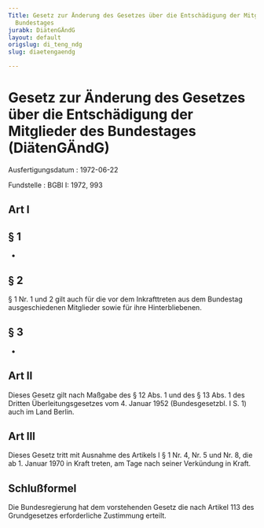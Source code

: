 ```yaml
---
Title: Gesetz zur Änderung des Gesetzes über die Entschädigung der Mitglieder des
  Bundestages
jurabk: DiätenGÄndG
layout: default
origslug: di_teng_ndg
slug: diaetengaendg

---
```


# Gesetz zur Änderung des Gesetzes über die Entschädigung der Mitglieder des Bundestages (DiätenGÄndG)

Ausfertigungsdatum
:   1972-06-22

Fundstelle
:   BGBl I: 1972, 993



## Art I



## § 1

-


## § 2

§ 1 Nr. 1 und 2 gilt auch für die vor dem Inkrafttreten aus dem
Bundestag ausgeschiedenen Mitglieder sowie für ihre Hinterbliebenen.


## § 3

-


## Art II

Dieses Gesetz gilt nach Maßgabe des § 12 Abs. 1 und des § 13 Abs. 1
des Dritten Überleitungsgesetzes vom 4. Januar 1952 (Bundesgesetzbl. I
S. 1) auch im Land Berlin.


## Art III

Dieses Gesetz tritt mit Ausnahme des Artikels I § 1 Nr. 4, Nr. 5 und
Nr. 8, die ab 1. Januar 1970 in Kraft treten, am Tage nach seiner
Verkündung in Kraft.


## Schlußformel

Die Bundesregierung hat dem vorstehenden Gesetz die nach Artikel 113
des Grundgesetzes erforderliche Zustimmung erteilt.

